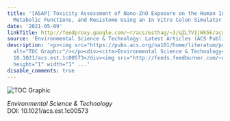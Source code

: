 ```yaml
---
title: '[ASAP] Toxicity Assessment of Nano-ZnO Exposure on the Human Intestinal Microbiome,
  Metabolic Functions, and Resistome Using an In Vitro Colon Simulator'
date: '2021-05-09'
linkTitle: http://feedproxy.google.com/~r/acs/esthag/~3/qZLTV1jWk5k/acs.est.1c00573
source: 'Environmental Science & Technology: Latest Articles (ACS Publications)'
description: '<p><img src="https://pubs.acs.org/na101/home/literatum/publisher/achs/journals/content/esthag/0/esthag.ahead-of-print/acs.est.1c00573/20210509/images/medium/es1c00573_0008.gif"
  alt="TOC Graphic"/></p><div><cite>Environmental Science & Technology</cite></div><div>DOI:
  10.1021/acs.est.1c00573</div><img src="http://feeds.feedburner.com/~r/acs/esthag/~4/qZLTV1jWk5k"
  height="1" width="1" ...'
disable_comments: true
---
```

<p><img src="https://pubs.acs.org/na101/home/literatum/publisher/achs/journals/content/esthag/0/esthag.ahead-of-print/acs.est.1c00573/20210509/images/medium/es1c00573_0008.gif" alt="TOC Graphic"/></p><div><cite>Environmental Science & Technology</cite></div><div>DOI: 10.1021/acs.est.1c00573</div><img src="http://feeds.feedburner.com/~r/acs/esthag/~4/qZLTV1jWk5k" height="1" width="1" ...